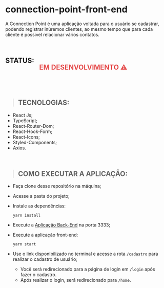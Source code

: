 # connection-point-front-end

A Connection Point é uma aplicação voltada para o usuário se cadastrar, podendo registrar inúremos clientes, ao mesmo tempo que para cada cliente é possivel relacionar vários contatos.

<br/>

## <span style="display: flex; gap: 1rem" >STATUS: <P style="color: #E54B4B;">EM DESENVOLVIMENTO ⚠️</p></span>


<br/>

> ### <h2 id="techs">TECNOLOGIAS:</h2>

* React Js;
* TypeScript;
* React-Router-Dom;
* React-Hook-Form;
* React-Icons;
* Styled-Components;
* Axios.

<br/>

> ### <h2 id="config">COMO EXECUTAR A APLICAÇÃO:</h2>

* Faça clone desse repositório na máquina;
* Acesse a pasta do projeto;
* Instale as dependências:
  <br/>

  ```
  yarn install
  ```
* Execute a <a href="https://github.com/silva-lucas98/connection-point-back-end">Aplicação Back-End</a> na porta 3333;
* Execute a aplicação front-end:
  <br/>

  ```
  yarn start
  ```
* Use o link disponibilizado no terminal e acesse a rota `/cadastro` para realizar o cadastro de usuário;
  * Você será redirecionado para a página de login em `/login` após fazer o cadastro.
  * Após realizar o login, será redirecionado para `/home`.
